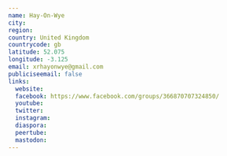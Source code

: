 ```yaml
---
name: Hay-On-Wye
city:
region:
country: United Kingdom
countrycode: gb
latitude: 52.075
longitude: -3.125
email: xrhayonwye@gmail.com
publiciseemail: false
links:
  website:
  facebook: https://www.facebook.com/groups/366870707324850/
  youtube:
  twitter:
  instagram:
  diaspora:
  peertube:
  mastodon:
---
```

